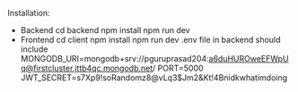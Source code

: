Installation:
- Backend
cd backend
npm install
npm run dev
- Frontend
cd client
npm install
npm run dev
.env file in backend should include
MONGODB_URI=mongodb+srv://pguruprasad204:a6duHUROweEFWpUq@firstcluster.jttb4qc.mongodb.net/
PORT=5000
JWT_SECRET=s7Xp9!soRandomz8@vLq3$Jm2&Kt!4Bnidkwhatimdoing
